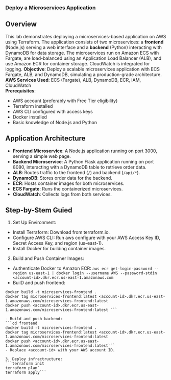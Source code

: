 ### Deploy a Microservices Application

## Overview
This lab demonstrates deploying a microservices-based application on AWS using Terraform. The application consists of two microservices: a **frontend** (Node.js) serving a web interface and a **backend** (Python) interacting with DynamoDB for data storage. The microservices run on Amazon ECS with Fargate, are load-balanced using an Application Load Balancer (ALB), and use Amazon ECR for container storage. CloudWatch is integrated for logging.
**Objective**: Deploy a scalable microservices application with ECS Fargate, ALB, and DynamoDB, simulating a production-grade architecture.
**AWS Services Used**: ECS (Fargate), ALB, DynamoDB, ECR, IAM, CloudWatch  
**Prerequisites**:
- AWS account (preferably with Free Tier eligibility)
- Terraform installed
- AWS CLI configured with access keys
- Docker installed
- Basic knowledge of Node.js and Python
## Application Architecture
- **Frontend Microservice**: A Node.js application running on port 3000, serving a simple web page.
- **Backend Microservice**: A Python Flask application running on port 8080, interacting with a DynamoDB table to retrieve order data.
- **ALB**: Routes traffic to the frontend (`/`) and backend (`/api/*`).
- **DynamoDB**: Stores order data for the backend.
- **ECR**: Hosts container images for both microservices.
- **ECS Fargate**: Runs the containerized microservices.
- **CloudWatch**: Collects logs from both services.

## Step-by-Stem Guied
1.  Set Up Environment:
-  Install Terraform: Download from terraform.io.
-  Configure AWS CLI: Run aws configure with your AWS Access Key ID, Secret Access Key, and region (us-east-1).
-  Install Docker for building container images.
2.  Build and Push Container Images:
-  Authenticate Docker to Amazon ECR:
`aws ecr get-login-password --region us-east-1 | docker login --username AWS --password-stdin <account-id>.dkr.ecr.us-east-1.amazonaws.com`
-  BuilD and push frontend:
``` cd frontend
docker build -t microservices-frontend .
docker tag microservices-frontend:latest <account-id>.dkr.ecr.us-east-1.amazonaws.com/microservices-frontend:latest
docker push <account-id>.dkr.ecr.us-east-1.amazonaws.com/microservices-frontend:latest ```

- Build and push backend:
```cd frontend
docker build -t microservices-frontend .
docker tag microservices-frontend:latest <account-id>.dkr.ecr.us-east-1.amazonaws.com/microservices-frontend:latest
docker push <account-id>.dkr.ecr.us-east-1.amazonaws.com/microservices-frontend:latest```
- Replace <account-id> with your AWS account ID.

3. Deploy infractructure:
```terraform init
terraform plan`
terraform apply```
